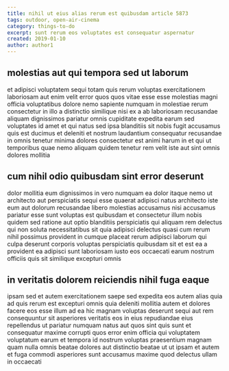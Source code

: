```yaml
---
title: nihil ut eius alias rerum est quibusdam article 5873
tags: outdoor, open-air-cinema
category: things-to-do
excerpt: sunt rerum eos voluptates est consequatur aspernatur
created: 2019-01-10
author: author1
---
```


## molestias aut qui tempora sed ut laborum

et adipisci voluptatem sequi totam quis rerum voluptas exercitationem laboriosam aut enim velit error quos quos vitae esse esse molestias magni officia voluptatibus dolore nemo sapiente numquam in molestiae rerum consectetur in illo a distinctio similique nisi ex a ab laboriosam recusandae aliquam dignissimos pariatur omnis cupiditate expedita earum sed voluptates id amet et qui natus sed ipsa blanditiis sit nobis fugit accusamus quis est ducimus et deleniti et nostrum laudantium consequatur recusandae in omnis tenetur minima dolores consectetur est animi harum in et qui ut temporibus quae nemo aliquam quidem tenetur rem velit iste aut sint omnis dolores mollitia

## cum nihil odio quibusdam sint error deserunt

dolor mollitia eum dignissimos in vero numquam ea dolor itaque nemo ut architecto aut perspiciatis sequi esse quaerat adipisci natus architecto iste eum aut dolorum recusandae libero molestias accusamus nisi accusamus pariatur esse sunt voluptas est quibusdam et consectetur illum nobis quidem sed ratione aut optio blanditiis perspiciatis qui aliquam rem delectus qui non soluta necessitatibus sit quia adipisci delectus quasi cum rerum nihil possimus provident in cumque placeat rerum adipisci laborum qui culpa deserunt corporis voluptas perspiciatis quibusdam sit et est ea a provident ea adipisci sunt laboriosam iusto eos occaecati earum nostrum officiis quis sit similique excepturi omnis

## in veritatis dolorem reiciendis nihil fuga eaque

ipsam sed et autem exercitationem saepe sed expedita eos autem alias quia ad quis rerum est excepturi omnis quia deleniti mollitia autem et dolores facere eos esse illum ad ea hic magnam voluptas deserunt sequi aut rem consequuntur sit asperiores veritatis eos in eius repudiandae eius repellendus ut pariatur numquam natus aut quos sint quis sunt et consequatur maxime corrupti quos error enim officia qui voluptatem voluptatum earum et tempora id nostrum voluptas praesentium magnam quam nulla omnis beatae dolores aut distinctio beatae ut ut ipsam et autem et fuga commodi asperiores sunt accusamus maxime quod delectus ullam in occaecati
